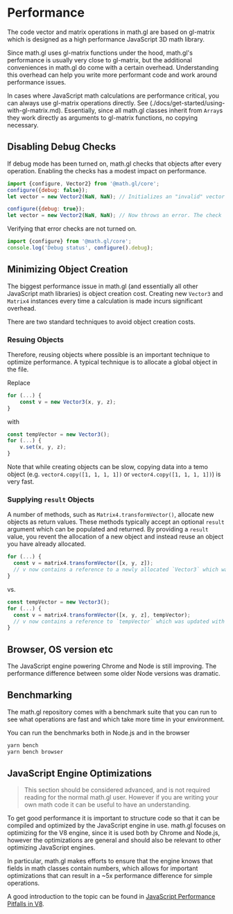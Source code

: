 # Performance

The code vector and matrix operations in math.gl are based on gl-matrix which is designed as a high performance JavaScript 3D math library.

Since math.gl uses gl-matrix functions under the hood, math.gl's performance is usually very close to gl-matrix, but the additional conveniences in math.gl do come with a certain overhead. Understanding this overhead can help you write more performant code and work around performance issues.

In cases where JavaScript math calculations are performance critical, you can always use gl-matrix operations directly. See (./docs/get-started/using-with-gl-matrix.md). Essentially, since all math.gl classes inherit from `Array`s they work directly as arguments to gl-matrix functions, no copying necessary.

## Disabling Debug Checks

If debug mode has been turned on, math.gl checks that objects after every operation. Enabling the checks has a modest impact on performance.

```js
import {configure, Vector2} from '@math.gl/core';
configure({debug: false});
let vector = new Vector2(NaN, NaN); // Initializes an "invalid" vector

configure({debug: true});
let vector = new Vector2(NaN, NaN); // Now throws an error. The check
```

Verifying that error checks are not turned on.

```js
import {configure} from '@math.gl/core';
console.log('Debug status', configure().debug);
```

## Minimizing Object Creation

The biggest performance issue in math.gl (and essentially all other JavaScript math libraries) is object creation cost. Creating new `Vector3` and `Matrix4` instances every time a calculation is made incurs significant overhead.

There are two standard techniques to avoid object creation costs.

### Resuing Objects

Therefore, reusing objects where possible is an important technique to optimize performance. A typical technique is to allocate a global object in the file.

Replace

```js
for (...) {
	const v = new Vector3(x, y, z);
}
```

with

```js
const tempVector = new Vector3();
for (...) {
	v.set(x, y, z);
}
```

Note that while creating objects can be slow, copying data into a temo object (e.g. `vector4.copy([1, 1, 1, 1])` or `vector4.copy([1, 1, 1, 1])`) is very fast.

### Supplying `result` Objects

A number of methods, such as `Matrix4.transformVector()`, allocate new objects as return values. These methods typically accept an optional `result` argument which can be populated and returned. By providing a `result` value, you revent the allocation of a new object and instead reuse an object you have already allocated.

```js
for (...) {
  const v = matrix4.transformVector([x, y, z]);
  // v now contains a reference to a newly allocated `Vector3` which was updated with the result of the `tranformVector` operation.
}
```

vs.

```js
const tempVector = new Vector3();
for (...) {
  const v = matrix4.transformVector([x, y, z], tempVector);
  // v now contains a reference to `tempVector` which was updated with the result of the `tranformVector` operation.
}
```

## Browser, OS version etc

The JavaScript engine powering Chrome and Node is still improving. The performance difference between some older Node versions was dramatic.

## Benchmarking

The math.gl repository comes with a benchmark suite that you can run to see what operations are fast and which take more time in your environment.

You can run the benchmarks both in Node.js and in the browser

```bash
yarn bench
yarn bench browser
```

## JavaScript Engine Optimizations

> This section should be considered advanced, and is not required reading for the normal math.gl user. However if you are writing your own math code it can be useful to have an understanding.

To get good performance it is important to structure code so that it can be compiled and optimized by the JavaScript engine in use. math.gl focuses on optimizing for the V8 engine, since it is used both by Chrome and Node.js, however the optimizations are general and should also be relevant to other optimizing JavaScript engines.

In particular, math.gl makes efforts to ensure that the engine knows that fields in math classes contain numbers, which allows for important optimizations that can result in a \~5x performance difference for simple operations.

A good introduction to the topic can be found in [JavaScript Performance Pitfalls in V8](https://ponyfoo.com/articles/JavaScript-performance-pitfalls-v8).
